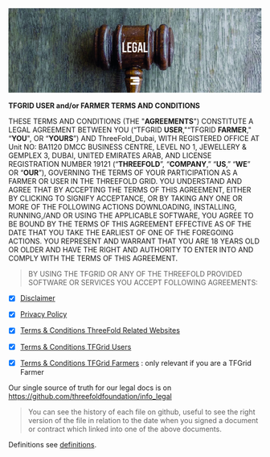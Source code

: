 ![legal](img/legal_header_.jpg)

**TFGRID USER and/or FARMER TERMS AND CONDITIONS**

THESE TERMS AND CONDITIONS (THE "**AGREEMENTS**") CONSTITUTE A LEGAL AGREEMENT BETWEEN YOU (“TFGRID **USER**,"“TFGRID **FARMER**," “**YOU**", OR “**YOURS**”) AND ThreeFold_Dubai, WITH REGISTERED OFFICE AT Unit NO: BA1120 DMCC BUSINESS CENTRE, LEVEL NO 1, JEWELLERY & GEMPLEX 3, DUBAI, UNITED EMIRATES ARAB, AND LICENSE REGISTRATION NUMBER 19121 (“**THREEFOLD**”, “**COMPANY**,” “**US**,” “**WE**” OR “**OUR**”), GOVERNING THE TERMS OF YOUR PARTICIPATION AS A FARMER OR USER IN THE THREEFOLD GRID. YOU UNDERSTAND AND AGREE THAT BY ACCEPTING THE TERMS OF THIS AGREEMENT, EITHER BY CLICKING TO SIGNIFY ACCEPTANCE, OR BY TAKING ANY ONE OR MORE OF THE FOLLOWING ACTIONS DOWNLOADING, INSTALLING, RUNNING,/AND OR USING THE APPLICABLE SOFTWARE, YOU AGREE TO BE BOUND BY THE TERMS OF THIS AGREEMENT EFFECTIVE AS OF THE DATE THAT YOU TAKE THE EARLIEST OF ONE OF THE FOREGOING ACTIONS. YOU REPRESENT AND WARRANT THAT YOU ARE 18 YEARS OLD OR OLDER AND HAVE THE RIGHT AND AUTHORITY TO ENTER INTO AND COMPLY WITH THE TERMS OF THIS AGREEMENT.

> BY USING THE TFGRID OR ANY OF THE THREEFOLD PROVIDED SOFTWARE OR SERVICES YOU ACCEPT FOLLOWING AGREEMENTS:

- [X] [Disclaimer](@disclaimer)
- [X] [Privacy Policy](@privacypolicy)
- [X] [Terms & Conditions ThreeFold Related Websites](@terms_conditions_websites)
- [X] [Terms & Conditions TFGrid Users](@terms_conditions_griduser)
- [X] [Terms & Conditions TFGrid Farmers](@terms_conditions_farmer) : only relevant if you are a TFGrid Farmer
 

Our single source of truth for our legal docs is on https://github.com/threefoldfoundation/info_legal

> You can see the history of each file on github, useful to see the right version of the file in relation to the date when you signed a document or contract which linked into one of the above documents.



Definitions see [definitions](@definitions_legal).